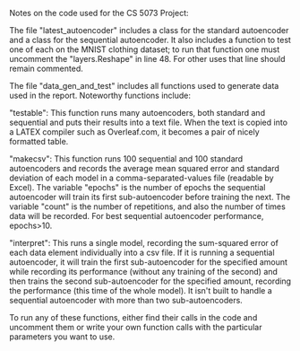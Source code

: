 Notes on the code used for the CS 5073 Project:

The file "latest_autoencoder" includes a class for the standard autoencoder
and a class for the sequential autoencoder. It also includes a function to 
test one of each on the MNIST clothing dataset; to run that function one
must uncomment the "layers.Reshape" in line 48. For other uses that line
should remain commented.

The file "data_gen_and_test" includes all functions used to generate data
used in the report. Noteworthy functions include:

"testable": This function runs many autoencoders, both standard and
sequential and puts their results into a text file. When the text is copied
into a LATEX compiler such as Overleaf.com, it becomes a pair of nicely
formatted table.

"makecsv": This function runs 100 sequential and 100 standard autoencoders
and records the average mean squared error and standard deviation of each
model in a comma-separated-values file (readable by Excel). The variable
"epochs" is the number of epochs the sequential autoencoder will
train its first sub-autoencoder before training the next. The variable
"count" is the number of repetitions, and also the number of times data will
be recorded. For best sequential autoencoder performance, epochs>10.

"interpret": This runs a single model, recording the sum-squared error of
each data element individually into a csv file. If it is running a sequential
autoencoder, it will train the first sub-autoencoder for the specified amount
while recording its performance (without any training of the second) and then
trains the second sub-autoencoder for the specified amount, recording the
performance (this time of the whole model). It isn't built to handle a
sequential autoencoder with more than two sub-autoencoders.

To run any of these functions, either find their calls in the code and
uncomment them or write your own function calls with the particular
parameters you want to use.